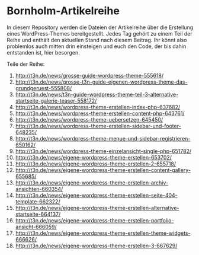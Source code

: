 # Bornholm-Artikelreihe

In diesem Repository werden die Dateien der Artikelreihe über die Erstellung eines WordPress-Themes bereitgestellt. Jedes Tag gehört zu einem Teil der Reihe und enthält den aktuellen Stand nach diesem Beitrag. Ihr könnt also problemlos auch mitten drin einsteigen und euch den Code, der bis dahin entstanden ist, hier besorgen.

Teile der Reihe:

1. http://t3n.de/news/grosse-guide-wordpress-theme-555618/
2. http://t3n.de/news/grosse-t3n-guide-eigenen-wordpress-theme-das-grundgeruest-555808/
3. http://t3n.de/news/t3n-guide-wordpress-theme-teil-3-alternative-startseite-galerie-teaser-558172/
4. http://t3n.de/news/wordpress-theme-erstellen-index-php-637682/
5. http://t3n.de/news/wordpress-theme-erstellen-content-php-643761/
6. http://t3n.de/news/wordpress-theme-uebersetzen-645450/
7. http://t3n.de/news/wordpress-theme-erstellen-sidebar-und-footer-648235/
8. http://t3n.de/news/wordpress-theme-menue-und-sidebar-registrieren-650162/
9. http://t3n.de/news/wordpress-theme-einzelansicht-single-php-651782/
10. http://t3n.de/news/eigene-wordpress-theme-erstellen-653702/
11. http://t3n.de/news/eigene-wordpress-theme-erstellen-2-655718/
12. http://t3n.de/news/eigene-wordpress-theme-erstellen-content-gallery-655685/
13. http://t3n.de/news/eigene-wordpress-theme-erstellen-archiv-ansichten-660354/
14. http://t3n.de/news/eigene-wordpress-theme-erstellen-seite-404-template-662322/
15. http://t3n.de/news/eigene-wordpress-theme-erstellen-alternative-startseite-664137/
16. http://t3n.de/news/eigene-wordpress-theme-erstellen-portfolio-ansicht-666059/
17. http://t3n.de/news/eigene-wordpress-theme-erstellen-theme-widgets-666626/
18. http://t3n.de/news/eigene-wordpress-theme-erstellen-3-667629/
